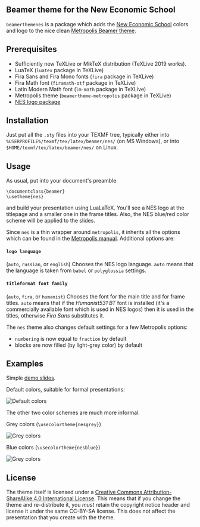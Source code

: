 ## Beamer theme for the New Economic School

`beamerthemenes` is a package which adds the [New Economic School](https://www.nes.ru) colors
and logo to the nice clean [Metropolis Beamer theme](https://github.com/matze/mtheme).

## Prerequisites

* Sufficiently new TeXLive or MikTeX distribution (TeXLive 2019 works).
* LuaTeX (`luatex` package in TeXLive)
* Fira Sans and Fira Mono fonts (`fira` package in TeXLive)
* Fira Math font (`firamath-otf` package in TeXLive)
* Latin Modern Math font (`lm-math` package in TeXLive)
* Metropolis theme (`beamertheme-metropolis` package in TeXLive)
* [NES logo package](https://github.com/sgolovan/neslogo)

## Installation

Just put all the `.sty` files into your TEXMF tree,
typically either into `%USERPROFILE%/texmf/tex/latex/beamer/nes/` (on MS Windows),
or into `$HOME/texmf/tex/latex/beamer/nes/` on Linux.

## Usage

As usual, put into your document's preamble

```
\documentclass{beamer}
\usetheme{nes}
```

and build your presentation using LuaLaTeX. You'll see a NES logo at the
titlepage and a smaller one in the frame titles. Also, the NES blue/red color
scheme will be applied to the slides.

Since `nes` is a thin wrapper around `metropolis`, it inherits all the options
which can be found in the
[Metropolis manual](http://mirrors.ctan.org/macros/latex/contrib/beamer-contrib/themes/metropolis/doc/metropolistheme.pdf).
Additional options are:

#### `logo language`

(`auto`, `russian`, or `english`) Chooses the NES logo language. `auto` means that the language
is taken from `babel` or `polyglossia` settings.

#### `titleformat font family`

(`auto`, `fira`, or `humanist`) Chooses the font for the main title and for frame titles.
`auto` means that if the *Humanist531 BT* font is installed (it's a commercially available
font which is used in NES logos) then it is used in the titles, otherwise *Fira Sans*
substitutes it.

The `nes` theme also changes default settings for a few Metropolis options:

* `numbering` is now equal to `fraction` by default
* blocks are now filled (by light-grey color) by default

## Examples

Simple [demo slides](https://raw.githubusercontent.com/sgolovan/beamerthemenes/main/demo/demo.pdf).

Default colors, suitable for formal presentations:

![Default colors](https://raw.githubusercontent.com/sgolovan/beamerthemenes/main/examples/colorwhite.png)

The other two color schemes are much more informal.

Grey colors (`\usecolortheme{nesgrey}`)

![Grey colors](https://raw.githubusercontent.com/sgolovan/beamerthemenes/main/examples/colorgrey.png)

Blue colors (`\usecolortheme{nesblue}`)

![Grey colors](https://raw.githubusercontent.com/sgolovan/beamerthemenes/main/examples/colorblue.png)

## License

The theme itself is licensed under a [Creative Commons Attribution-ShareAlike
4.0 International License](http://creativecommons.org/licenses/by-sa/4.0/). This
means that if you change the theme and re-distribute it, you *must* retain the
copyright notice header and license it under the same CC-BY-SA license. This
does not affect the presentation that you create with the theme.
